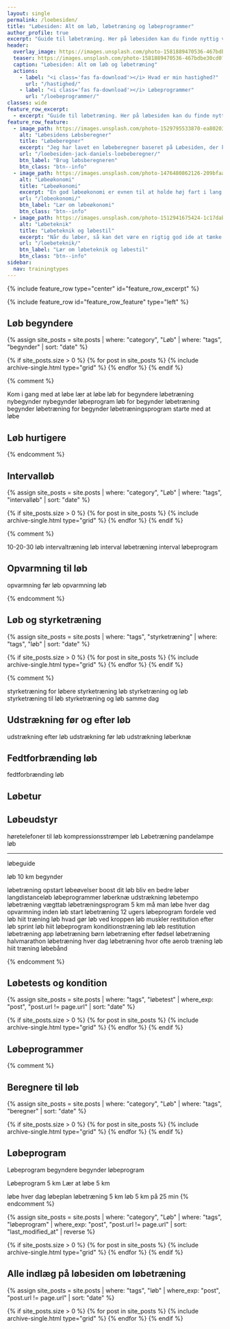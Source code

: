 ```yaml
---
layout: single
permalink: /loebesiden/
title: "Løbesiden: Alt om løb, løbetræning og løbeprogrammer"
author_profile: true
excerpt: "Guide til løbetræning. Her på løbesiden kan du finde nyttig viden om løb til 5 km, 10 km, halvmaraton og maraton. Vælg et effektivt løbeprogram. Lær om pulstræning, intervalløb og intervaltræning."
header:
  overlay_image: https://images.unsplash.com/photo-1581889470536-467bdbe30cd0?ixlib=rb-1.2.1&ixid=eyJhcHBfaWQiOjEyMDd9&auto=format&fit=crop&w=1200&q=5
  teaser: https://images.unsplash.com/photo-1581889470536-467bdbe30cd0?ixlib=rb-1.2.1&ixid=eyJhcHBfaWQiOjEyMDd9&auto=format&fit=crop&w=400&q=5
  caption: "Løbesiden: Alt om løb og løbetræning"
  actions:
    - label: "<i class='fas fa-download'></i> Hvad er min hastighed?"
      url: "/hastighed/"
    - label: "<i class='fas fa-download'></i> Løbeprogrammer"
      url: "/loebeprogrammer/"
classes: wide
feature_row_excerpt:
  - excerpt: "Guide til løbetræning. Her på løbesiden kan du finde nyttig viden om løb til [5 km](/loebeprogram-5km/), [10 km](/loebeprogram-10km/), [halvmaraton](/loebeprogram-halvmaraton-21km/) og [maraton](/loebeprogram-maraton-42km/). Vælg et effektivt [løbeprogram](/loebeprogrammer/). Lær om [pulstræning](/pulstraening/), [intervalløb og intervaltræning](/intervallob-intervaltraening/)."
feature_row_feature:
  - image_path: https://images.unsplash.com/photo-1529795533870-ea8020391255?ixlib=rb-1.2.1&ixid=eyJhcHBfaWQiOjEyMDd9&auto=format&fit=crop&w=400&q=5
    alt: "Løbesidens Løbsberegner"
    title: "Løbeberegner"
    excerpt: "Jeg har lavet en løbeberegner baseret på Løbesiden, der kan beregne dit træningstempo og konkurrencetider ud fra Jack Daniels Running Formula. Jeg har også beskrevet forskellige træningsmetoder."
    url: "/loebesiden-jack-daniels-loebeberegner/"
    btn_label: "Brug løbsberegneren"
    btn_class: "btn--info"
  - image_path: https://images.unsplash.com/photo-1476480862126-209bfaa8edc8?ixlib=rb-1.2.1&ixid=eyJhcHBfaWQiOjEyMDd9&auto=format&fit=crop&w=400&q=5
    alt: "Løbeøkonomi"
    title: "Løbeøkonomi"
    excerpt: "En god løbeøkonomi er evnen til at holde høj fart i lang tid ved et minimalt energiforbrug, men hvordan beregner man løbeøkonomien?"
    url: "/lobeokonomi/"
    btn_label: "Lær om løbeøkonomi"
    btn_class: "btn--info"
  - image_path: https://images.unsplash.com/photo-1512941675424-1c17dabfdddc?ixlib=rb-1.2.1&ixid=eyJhcHBfaWQiOjEyMDd9&auto=format&fit=crop&w=400&q=5
    alt: "Løbeteknik"
    title: "Løbeteknik og løbestil"
    excerpt: "Når du løber, så kan det være en rigtig god ide at tænke over din løbeteknik og løbestil. Jeg kigger her på, hvilke elementer i din løbestil, du kan arbejde med, hvis du vil forbedre din teknik, når du løber."
    url: "/loebeteknik/"
    btn_label: "Lær om løbeteknik og løbestil"
    btn_class: "btn--info"
sidebar:
  nav: trainingtypes
---
```


{% include feature_row type="center" id="feature_row_excerpt" %}

{% include feature_row id="feature_row_feature" type="left" %}

## Løb begyndere

{% assign site_posts = site.posts | where: "category", "Løb" | where: "tags", "begynder" | sort: "date" %}

<div class="feature__wrapper">

{% if site_posts.size > 0 %}
  {% for post in site_posts %}
    {% include archive-single.html type="grid" %}
  {% endfor %}
{% endif %}

</div>

{% comment %}

Kom i gang med at løbe
lær at løbe
løb for begyndere
løbetræning nybegynder
nybegynder løbeprogram
løb for begynder
løbetræning begynder
løbetræning for begynder
løbetræningsprogram
starte med at løbe

## Løb hurtigere

{% endcomment %}

## Intervalløb

{% assign site_posts = site.posts | where: "category", "Løb" | where: "tags", "intervalløb" | sort: "date" %}

<div class="feature__wrapper">

{% if site_posts.size > 0 %}
  {% for post in site_posts %}
    {% include archive-single.html type="grid" %}
  {% endfor %}
{% endif %}

</div>

{% comment %}

10-20-30 løb
intervaltræning løb
interval løbetræning
interval løbeprogram

## Opvarmning til løb

opvarmning før løb
opvarmning løb

{% endcomment %}

## Løb og styrketræning

{% assign site_posts = site.posts | where: "tags", "styrketræning" | where: "tags", "løb" | sort: "date" %}

<div class="feature__wrapper">

{% if site_posts.size > 0 %}
  {% for post in site_posts %}
    {% include archive-single.html type="grid" %}
  {% endfor %}
{% endif %}

</div>

{% comment %}

styrketræning for løbere
styrketræning løb
styrketræning og løb
styrketræning til løb
styrketræning og løb samme dag

## Udstrækning før og efter løb

udstrækning efter løb
udstrækning før løb
udstrækning løberknæ

## Fedtforbrænding løb

fedtforbrænding løb

## Løbetur

## Løbeudstyr

høretelefoner til løb
kompressionsstrømper løb
Løbetræning
pandelampe løb

***

løbeguide

løb 10 km begynder

løbetræning opstart
løbeøvelser
boost dit løb
bliv en bedre løber
langdistanceløb
løbeprogrammer
løberknæ udstrækning
løbetempo
løbetræning vægttab
løbetræningsprogram 5 km
må man løbe hver dag
opvarmning inden løb
start løbetræning
12 ugers løbeprogram
fordele ved løb
hiit træning løb
hvad gør løb ved kroppen
løb muskler
restitution efter løb
sprint løb
hiit løbeprogram
konditionstræning løb
løb restitution
løbetræning app
løbetræning børn
løbetræning efter fødsel
løbetræning halvmarathon
løbetræning hver dag
løbetræning hvor ofte
aerob træning løb
hiit træning løbebånd

{% endcomment %}

## Løbetests og kondition

{% assign site_posts = site.posts | where: "tags", "løbetest" | where_exp: "post", "post.url != page.url" | sort: "date" %}

<div class="feature__wrapper">

{% if site_posts.size > 0 %}
  {% for post in site_posts %}
    {% include archive-single.html type="grid" %}
  {% endfor %}
{% endif %}

</div>

## Løbeprogrammer

{% comment %}

## Beregnere til løb

{% assign site_posts = site.posts | where: "category", "Løb" | where: "tags", "beregner" | sort: "date" %}

<div class="feature__wrapper">

{% if site_posts.size > 0 %}
  {% for post in site_posts %}
    {% include archive-single.html type="grid" %}
  {% endfor %}
{% endif %}

</div>

## Løbeprogram

Løbeprogram begyndere
begynder løbeprogram

Løbeprogram 5 km
Lær at løbe 5 km

løbe hver dag
løbeplan
løbetræning 5 km
løb 5 km på 25 min
{% endcomment %}

<div class="feature__wrapper">

{% assign site_posts = site.posts | where: "category", "Løb" | where: "tags", "løbeprogram" | where_exp: "post", "post.url != page.url" | sort: "last_modified_at" | reverse %}

{% if site_posts.size > 0 %}
  {% for post in site_posts %}
    {% include archive-single.html type="grid" %}
  {% endfor %}
{% endif %}

</div>

## Alle indlæg på løbesiden om løbetræning

{% assign site_posts = site.posts | where: "tags", "løb" | where_exp: "post", "post.url != page.url" | sort: "date" %}

<div class="feature__wrapper">

{% if site_posts.size > 0 %}
  {% for post in site_posts %}
    {% include archive-single.html type="grid" %}
  {% endfor %}
{% endif %}

</div>

